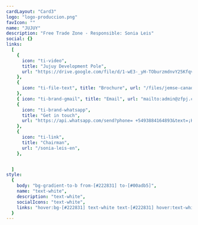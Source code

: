 ```yaml
---
cardLayout: "Card3"
logo: "logo-produccion.png"
favIcon: ""
name: "JUJUY"
description: "Free Trade Zone - Responsible: Sonia Leis"
social: {}
links:
  [
    {
      icon: "ti-video",
      title: "Jujuy Development Pole",
      url: "https://drive.google.com/file/d/1-wE3-_yH-TOburzmdnvY25KfqvMQzFG4/view?usp=sharing",
    },
    { 
      icon: "ti-file-text", title: "Brochure", url: "/files/jemse-canada.pdf" 
    },
    { icon: "ti-brand-gmail", title: "Email", url: "mailto:admin@zfpj.com.ar" },
    {
      icon: "ti-brand-whatsapp",
      title: "Get in touch",
      url: "https://api.whatsapp.com/send?phone= +5493884164893&text=¡Hello!, saw your contact in conoceme.com.ar and want to get in touch with you about Pericos Free Trade Zone",
    },
    {
      icon: "ti-link",
      title: "Chairman",
      url: "/sonia-leis-en",
    },


  ]
style:
  {
    body: "bg-gradient-to-b from-[#222831] to-[#00adb5]",
    name: "text-white",
    description: "text-white",
    socialIcons: "text-white",
    links: "hover:bg-[#222831] text-white text-[#222831] hover:text-white",
  }
---
```

